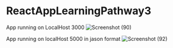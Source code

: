 # ReactAppLearningPathway3

App running on LocalHost 3000 
![Screenshot (90)](https://user-images.githubusercontent.com/97919776/180118932-22bca799-bdec-4796-b65b-cb82839a945d.png)

App running on localHost 5000 in jason format
![Screenshot (92)](https://user-images.githubusercontent.com/97919776/180119071-f94aadbe-a504-4f19-88b9-e2634d10611e.png)
